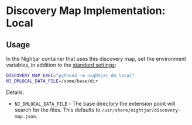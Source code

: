 # Discovery Map Implementation: Local

## Usage

In the Nightjar container that uses this discovery map, set the environment variables, in addition to the [standard settings](standard-usage.md):

```bash
DISCOVERY_MAP_EXEC="python3 -m nightjar_dm_local"
NJ_DMLOCAL_DATA_FILE=/some/base/dir
```

Details:

* `NJ_DMLOCAL_DATA_FILE` - The base directory the extension point will search for the files.  This defaults to `/usr/share/nightjar/discovery-map.json`.
